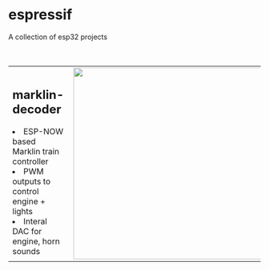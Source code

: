 # <h1>espressif</h1>
A collection of esp32 projects
<br /> <br /> <br />
<table>
  <tr>
    <td width="45%">
    <h2>marklin-decoder</h2>
    <li> ESP-NOW based Marklin train controller<br />
    <li> PWM outputs to control engine + lights<br />
    <li> Interal DAC for engine, horn sounds<br />
    </td>
    <td>
    <img src="https://user-images.githubusercontent.com/81455676/145683326-7061b841-9db5-48e9-b330-4e0eac02ef67.jpg" align="right" height="384" width="512" >
    </td>
  </tr>
